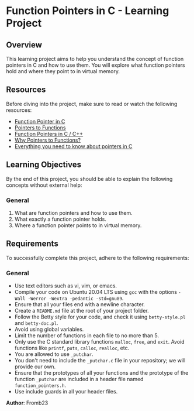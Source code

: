 # Function Pointers in C - Learning Project

## Overview
This learning project aims to help you understand the concept of function pointers in C and how to use them. You will explore what function pointers hold and where they point to in virtual memory.

## Resources
Before diving into the project, make sure to read or watch the following resources:
- [Function Pointer in C](https://example.com/function-pointer-c)
- [Pointers to Functions](https://example.com/pointers-to-functions)
- [Function Pointers in C / C++](https://example.com/function-pointers-c-cpp)
- [Why Pointers to Functions?](https://example.com/why-pointers-to-functions)
- [Everything you need to know about pointers in C](https://example.com/pointers-in-c)

## Learning Objectives
By the end of this project, you should be able to explain the following concepts without external help:

### General
1. What are function pointers and how to use them.
2. What exactly a function pointer holds.
3. Where a function pointer points to in virtual memory.

## Requirements
To successfully complete this project, adhere to the following requirements:

### General
- Use text editors such as vi, vim, or emacs.
- Compile your code on Ubuntu 20.04 LTS using `gcc` with the options `-Wall -Werror -Wextra -pedantic -std=gnu89`.
- Ensure that all your files end with a newline character.
- Create a `README.md` file at the root of your project folder.
- Follow the Betty style for your code, and check it using `betty-style.pl` and `betty-doc.pl`.
- Avoid using global variables.
- Limit the number of functions in each file to no more than 5.
- Only use the C standard library functions `malloc`, `free`, and `exit`. Avoid functions like `printf`, `puts`, `calloc`, `realloc`, etc.
- You are allowed to use `_putchar`.
- You don't need to include the `_putchar.c` file in your repository; we will provide our own.
- Ensure that the prototypes of all your functions and the prototype of the function `_putchar` are included in a header file named `function_pointers.h`.
- Use include guards in all your header files.

**Author**: Fromb23

